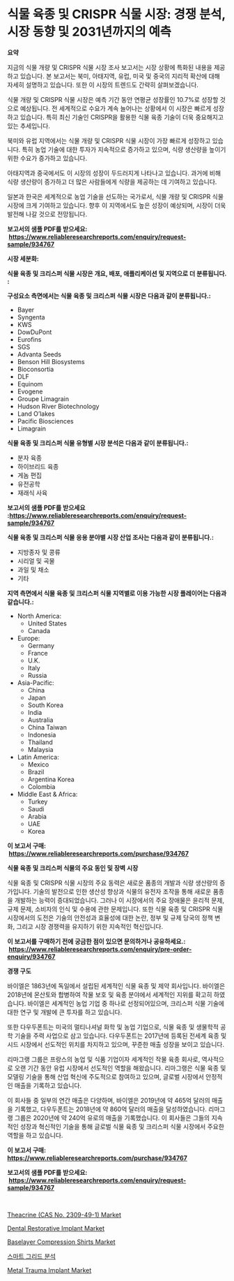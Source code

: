 <p><h1>식물 육종 및 CRISPR 식물 시장: 경쟁 분석, 시장 동향 및 2031년까지의 예측</h1></p><p><strong>요약</strong></p>
<p><p>지금의 식물 개량 및 CRISPR 식물 시장 조사 보고서는 시장 상황에 특화된 내용을 제공하고 있습니다. 본 보고서는 북미, 아태지역, 유럽, 미국 및 중국의 지리적 확산에 대해 자세히 설명하고 있습니다. 또한 이 시장의 트렌드도 간략히 살펴보겠습니다.</p><p>식물 개량 및 CRISPR 식물 시장은 예측 기간 동안 연평균 성장률인 10.7%로 성장할 것으로 예상됩니다. 전 세계적으로 수요가 계속 늘어나는 상황에서 이 시장은 빠르게 성장하고 있습니다. 특히 최신 기술인 CRISPR을 활용한 식물 육종 기술이 더욱 중요해지고 있는 추세입니다.</p><p>북미와 유럽 지역에서는 식물 개량 및 CRISPR 식물 시장이 가장 빠르게 성장하고 있습니다. 특히 농업 기술에 대한 투자가 지속적으로 증가하고 있으며, 식량 생산량을 높이기 위한 수요가 증가하고 있습니다.</p><p>아태지역과 중국에서도 이 시장의 성장이 두드러지게 나타나고 있습니다. 과거에 비해 식량 생산량이 증가하고 더 많은 사람들에게 식량을 제공하는 데 기여하고 있습니다.</p><p>일본과 한국은 세계적으로 농업 기술을 선도하는 국가로서, 식물 개량 및 CRISPR 식물 시장에 크게 기여하고 있습니다. 향후 이 지역에서도 높은 성장이 예상되며, 시장이 더욱 발전해 나갈 것으로 전망됩니다.</p></p>
<p><strong>보고서의 샘플 PDF를 받으세요: &nbsp;<a href="https://www.reliableresearchreports.com/enquiry/request-sample/934767">https://www.reliableresearchreports.com/enquiry/request-sample/934767</a></strong></p>
<p><strong>시장 세분화:</strong></p>
<p><strong> 식물 육종 및 크리스퍼 식물 시장은 개요, 배포, 애플리케이션 및 지역으로 더 분류됩니다. :</strong></p>
<p><strong>구성요소 측면에서는 식물 육종 및 크리스퍼 식물 시장은 다음과 같이 분류됩니다.:</strong></p>
<p><ul><li>Bayer</li><li>Syngenta</li><li>KWS</li><li>DowDuPont</li><li>Eurofins</li><li>SGS</li><li>Advanta Seeds</li><li>Benson Hill Biosystems</li><li>Bioconsortia</li><li>DLF</li><li>Equinom</li><li>Evogene</li><li>Groupe Limagrain</li><li>Hudson River Biotechnology</li><li>Land O’lakes</li><li>Pacific Biosciences</li><li>Limagrain</li></ul></p>
<p><strong> 식물 육종 및 크리스퍼 식물 유형별 시장 분석은 다음과 같이 분류됩니다.:</strong></p>
<p><ul><li>분자 육종</li><li>하이브리드 육종</li><li>게놈 편집</li><li>유전공학</li><li>재래식 사육</li></ul></p>
<p><strong>보고서의 샘플 PDF를 받으세요 :<a href="https://www.reliableresearchreports.com/enquiry/request-sample/934767">https://www.reliableresearchreports.com/enquiry/request-sample/934767</a></strong></p>
<p><strong> 식물 육종 및 크리스퍼 식물 응용 분야별 시장 산업 조사는 다음과 같이 분류됩니다.:</strong></p>
<p><ul><li>지방종자 및 콩류</li><li>시리얼 및 곡물</li><li>과일 및 채소</li><li>기타</li></ul></p>
<p><strong>지역 측면에서 식물 육종 및 크리스퍼 식물 지역별로 이용 가능한 시장 플레이어는 다음과 같습니다.:</strong></p>
<p><ul>
    <li>
        North America:
        <ul>
            <li>United States</li>
            <li>Canada</li>
        </ul>
    </li>
    <li>
        Europe:
        <ul>
            <li>Germany</li>
            <li>France</li>
            <li>U.K.</li>
            <li>Italy</li>
            <li>Russia</li>
        </ul>
    </li>
    <li>
        Asia-Pacific:
        <ul>
            <li>China</li>
            <li>Japan</li>
            <li>South Korea</li>
            <li>India</li>
            <li>Australia</li>
            <li>China Taiwan</li>
            <li>Indonesia</li>
            <li>Thailand</li>
            <li>Malaysia</li>
        </ul>
    </li>
    <li>
        Latin America:
        <ul>
            <li>Mexico</li>
            <li>Brazil</li>
            <li>Argentina Korea</li>
            <li>Colombia</li>
        </ul>
    </li>
    <li>
        Middle East & Africa:
        <ul>
            <li>Turkey</li>
            <li>Saudi</li>
            <li>Arabia</li>
            <li>UAE</li>
            <li>Korea</li>
        </ul>
    </li>
    </ul></p>
<p><strong>이 보고서 구매: &nbsp;<a href="https://www.reliableresearchreports.com/purchase/934767">https://www.reliableresearchreports.com/purchase/934767</a></strong></p>
<p><strong>식물 육종 및 크리스퍼 식물의 주요 동인 및 장벽 시장</strong></p>
<p><p>식물 육종 및 CRISPR 식물 시장의 주요 동력은 새로운 품종의 개발과 식량 생산량의 증가입니다. 기술의 발전으로 인한 생산성 향상과 식물의 유전자 조작을 통해 새로운 품종을 개발하는 능력이 증대되었습니다. 그러나 이 시장에서의 주요 장애물은 윤리적 문제, 규제 문제, 소비자의 인식 및 수용에 관한 문제입니다. 또한 식물 육종 및 CRISPR 식물 시장에서의 도전은 기술의 안전성과 효율성에 대한 논란, 정부 및 규제 당국의 정책 변화, 그리고 시장 경쟁력을 유지하기 위한 지속적인 혁신입니다.</p></p>
<p><strong>이 보고서를 구매하기 전에 궁금한 점이 있으면 문의하거나 공유하세요.: &nbsp;<a href="https://www.reliableresearchreports.com/enquiry/pre-order-enquiry/934767">https://www.reliableresearchreports.com/enquiry/pre-order-enquiry/934767</a></strong></p>
<p><strong>경쟁 구도</strong></p>
<p><p>바이엘은 1863년에 독일에서 설립된 세계적인 식물 육종 및 제약 회사입니다. 바이엘은 2018년에 몬산토와 합병하여 작물 보호 및 육종 분야에서 세계적인 지위를 확고히 하였습니다. 바이엘은 세계적인 농업 기업 중 하나로 선정되어있으며, 크리스퍼 식물 기술에 대한 연구 및 개발에 큰 투자를 하고 있습니다.</p><p>또한 다우두폰트는 미국의 멀티나셔널 화학 및 농업 기업으로, 식물 육종 및 생물학적 공학 기술을 주력 사업으로 삼고 있습니다. 다우두폰트는 2017년에 등록된 전세계 육종 및 시드 시장에서 선도적인 위치를 차지하고 있으며, 꾸준한 매출 성장을 보이고 있습니다.</p><p>리마그랭 그룹은 프랑스의 농업 및 식품 기업이자 세계적인 작물 육종 회사로, 역사적으로 오랜 기간 동안 유럽 시장에서 선도적인 역할을 해왔습니다. 리마그랭은 식물 육종 및 모델링 기술을 통해 산업 혁신에 주도적으로 참여하고 있으며, 글로벌 시장에서 안정적인 매출을 기록하고 있습니다.</p><p>이 회사들 중 일부의 연간 매출은 다양하며, 바이엘은 2019년에 약 465억 달러의 매출을 기록했고, 다우두폰트는 2018년에 약 860억 달러의 매출을 달성하였습니다. 리마그랭 그룹은 2020년에 약 240억 유로의 매출을 기록했습니다. 이 회사들은 그들의 지속적인 성장과 혁신적인 기술을 통해 글로벌 식물 육종 및 크리스퍼 식물 시장에서 주요한 역할을 하고 있습니다.</p></p>
<p><strong>이 보고서 구매: &nbsp; <a href="https://www.reliableresearchreports.com/purchase/934767">https://www.reliableresearchreports.com/purchase/934767</a></strong></p>
<p><strong>보고서의 샘플 PDF를 받으세요: &nbsp;<a href="https://www.reliableresearchreports.com/enquiry/request-sample/934767">https://www.reliableresearchreports.com/enquiry/request-sample/934767</a></strong><strong></strong></p>
<p>&nbsp;</p>
<p><p><a href="https://silk-columnist-571.notion.site/Theacrine-CAS-No-2309-49-1-Market-Share-Market-New-Trends-Analysis-Report-By-Type-By-Applicati-ae7d10300059497bb31450317cd905cc">Theacrine (CAS No. 2309-49-1) Market</a></p><p><a href="https://issuu.com/reportprime-2/docs/dental-restorative-implant-market-size-2030.pptx">Dental Restorative Implant Market</a></p><p><a href="https://cat-emmental-94b.notion.site/Baselayer-Compression-Shirts-Market-Size-Share-Trends-Analysis-Report-By-Material-By-Type-By-En-4dc3a6a494604285ac4b6016bfedfab8">Baselayer Compression Shirts Market</a></p><p><a href="https://github.com/plelbej847484502/Market-Research-Report-List-1/blob/main/8433591184592.md">스마트 그리드 분석</a></p><p><a href="https://issuu.com/reportprime-2/docs/metal-trauma-implant-market-size-2030.pptx">Metal Trauma Implant Market</a></p></p>